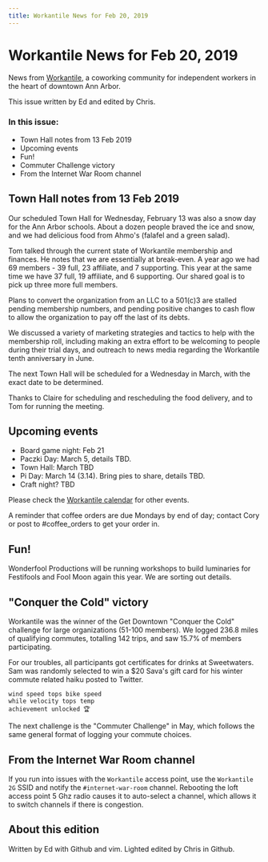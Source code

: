 ```yaml
---
title: Workantile News for Feb 20, 2019
---
```

# Workantile News for Feb 20, 2019

News from [Workantile](http://www.workantile.com), 
a coworking community for independent workers in the heart of downtown Ann Arbor.

This issue written by Ed and
edited by Chris.

### In this issue:

* Town Hall notes from 13 Feb 2019
* Upcoming events
* Fun!
* Commuter Challenge victory
* From the Internet War Room channel

## Town Hall notes from 13 Feb 2019

Our scheduled Town Hall for Wednesday, February 13 was
also a snow day for the Ann Arbor schools. About a dozen
people braved the ice and snow, and we had delicious
food from Ahmo's (falafel and a green salad).

Tom talked through the current state of Workantile
membership and finances. He notes that we are
essentially at break-even. A year ago we had
69 members - 39 full, 23 affiliate, and 7 supporting.
This year at the same time we have 37 full, 19 
affiliate, and 6 supporting. Our shared goal is to pick
up three more full members.

Plans to convert the organization from an LLC to a 501(c)3
are stalled pending membership numbers, and pending positive
changes to cash flow to allow the organization to pay off the
last of its debts.

We discussed a variety of marketing strategies
and tactics to help with the membership roll,
including making an extra effort to be welcoming
to people during their trial days, and outreach
to news media regarding the Workantile tenth
anniversary in June.

The next Town Hall will be scheduled for a Wednesday
in March, with the exact date to be determined.

Thanks to Claire for scheduling and rescheduling
the food delivery, and to Tom for running the meeting.

## Upcoming events

* Board game night: Feb 21
* Paczki Day: March 5, details TBD. 
* Town Hall: March TBD
* Pi Day: March 14 (3.14). Bring pies to share, details TBD.
* Craft night? TBD

Please check the [Workantile calendar](http://workantile.com/calendar/) for other events.

A reminder that coffee orders are due Mondays by end of
day; contact Cory or post to #coffee_orders to get your
order in.

## Fun!

Wonderfool Productions will be running workshops to
build luminaries for Festifools and Fool Moon again 
this year. We are sorting out details.

## "Conquer the Cold" victory

Workantile was the winner of the Get Downtown
"Conquer the Cold" challenge for large organizations
(51-100 members). We logged 236.8 miles of qualifying
commutes, totalling 142 trips, and saw 15.7% of
members participating. 

For our troubles, all participants
got certificates for drinks at Sweetwaters. Sam
was randomly selected to win a $20 Sava's gift card 
for his winter commute related haiku posted to Twitter.

```
wind speed tops bike speed 
while velocity tops temp 
achievement unlocked 🏆
```

The next challenge is the "Commuter Challenge" in May,
which follows the same general format of logging
your commute choices.

## From the Internet War Room channel

If you run into issues with the `Workantile`
access point, use the `Workantile 2G` SSID
and notify the `#internet-war-room` channel.
Rebooting the loft access point 5 Ghz radio
causes it to auto-select a channel, which allows
it to switch channels if there is congestion.

## About this edition

Written by Ed with Github and vim. 
Lighted edited by Chris in Github.
